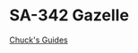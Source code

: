 # SA-342 Gazelle

[Chuck's Guides](https://www.mudspike.com/chucks-guides-dcs-sa-342m-l-mistral-gazelle/)
